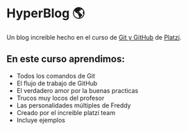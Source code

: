 # HyperBlog     🌎
Un blog increible hecho en el curso de [Git y GitHub](http://platzi.com/cursos/git-github/ "Git y GitHub") de [Platzi](http://platzi.com "Platzi").

## En este curso aprendimos:
* Todos los comandos de Git
* El flujo de trabajo de GitHub
* El verdadero amor por la buenas practicas
* Trucos muy locos del profesor
* Las personalidades múltiples de Freddy
* Creado por el increible platzi team
* Incluye ejemplos